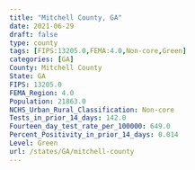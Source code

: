 ```yaml
---
title: "Mitchell County, GA"
date: 2021-06-29
draft: false
type: county
tags: [FIPS:13205.0,FEMA:4.0,Non-core,Green]
categories: [GA]
County: Mitchell County
State: GA
FIPS: 13205.0
FEMA_Region: 4.0
Population: 21863.0
NCHS_Urban_Rural_Classification: Non-core
Tests_in_prior_14_days: 142.0
Fourteen_day_test_rate_per_100000: 649.0
Percent_Positivity_in_prior_14_days: 0.014
Level: Green
url: /states/GA/mitchell-county
---
```



